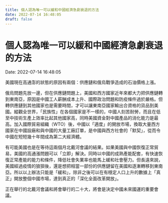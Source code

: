 ```yaml
---
title: 個人認為唯一可以緩和中國經濟急劇衰退的方法 
date: 2022-07-14 16:48:05 
draft: false
---
```

# 個人認為唯一可以緩和中國經濟急劇衰退的方法
Date: 2022-07-14 16:48:05

<!-- wp:paragraph -->
<p>美國現在高通澎的狀態的原因有兩個：供應鏈和俄烏戰爭造成的石油價格上漲。</p>
<!-- /wp:paragraph -->

<!-- wp:paragraph -->
<p>俄烏問題先放一邊，但在供應鏈問題上，美國和西方國家近年來都大力把供應鏈轉到東南亞，原因是中國工人薪酬成本上升、國際政治問題和防疫條件過於嚴格。但轉供應鏈到其他國家也是需要時間，才可以讓東南亞國家輸出合資格的貨品到美國。縱觀全世界，「民族性」在各個國家是不一樣的，中國人刻苦耐勞，而且在低至中技術生產上效率比起其他國家高，同時美國資金對中國產品的消化能力是最高。加入國際貿易組織（WTO）後，中國以「適度」的開放市場，換取大量西方國家在中國設廠和與中國的大量工廠訂單，是中國與西方社會的「默契」，從而令中國在短短幾十年間成為第二大經濟體。</p>
<!-- /wp:paragraph -->

<!-- wp:paragraph -->
<p>有可能美國也是在等待這兩個月北戴河會議的結果。如果美國與中國恢復正常貿易，美國的高通漲問題可以「立即」解決。同時以中國的成熟產能配套，有快速恢復正常產能的能力和條件，降低社會失業率也能馬上緩和社會壓力。但長遠來說，美國經過疫情的狼狽後，還是想把相當一部份的供應鏈留在美國和逐漸轉移到東南亞。所以以上辦法只能是「緩和」，除非之後可以在有穩定人口上升的數據上「真正」開放整個中國市場，達到真正的「深化全面改革開放」。</p>
<!-- /wp:paragraph -->

<!-- wp:paragraph -->
<p>正在舉行的北戴河會議和將會舉行的二十大，將會是決定中國未來國運的重要會議。</p>
<!-- /wp:paragraph -->
